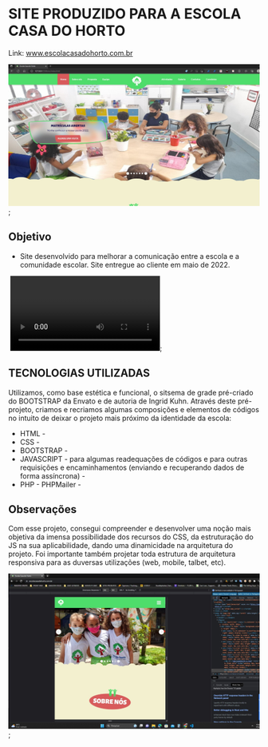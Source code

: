 # SITE PRODUZIDO PARA A ESCOLA CASA DO HORTO

Link: www.escolacasadohorto.com.br

![Exemplo](foto_capa_site.jpg);

## Objetivo
+ Site desenvolvido para melhorar a comunicação entre a escola e a comunidade escolar. Site entregue ao cliente em maio de 2022.

​ 
![](videos/video.mp4);


## TECNOLOGIAS UTILIZADAS

Utilizamos, como base estética e funcional, o sitsema de grade pré-criado do BOOTSTRAP da Envato e de autoria de Ingrid Kuhn. Através deste pré-projeto, criamos e recriamos algumas composições e elementos de códigos no intuito de deixar o projeto mais próximo da identidade da escola:

- HTML - 
- CSS - 
- BOOTSTRAP - 
- JAVASCRIPT - para algumas readequações de códigos e para outras requisições e encaminhamentos (enviando e recuperando dados de forma assíncrona) - 
- PHP - PHPMailer - 


## Observações

Com esse projeto, consegui compreender e desenvolver uma noção mais objetiva da imensa possibilidade dos recursos do CSS, da estruturação do JS na sua aplicabilidade, dando uma dinamicidade na arquitetura do projeto. Foi importante também projetar toda estrutura de arquitetura responsiva para as duversas utilizações (web, mobile, talbet, etc).

![Exemplo](site_mobile.jpg);
